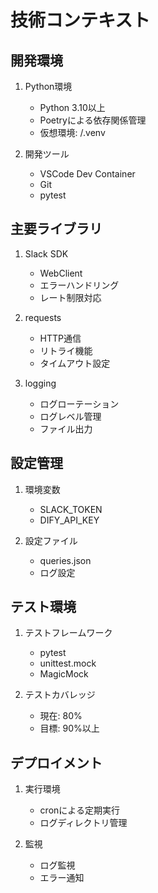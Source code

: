 # 技術コンテキスト

## 開発環境
1. Python環境
   - Python 3.10以上
   - Poetryによる依存関係管理
   - 仮想環境: /.venv

2. 開発ツール
   - VSCode Dev Container
   - Git
   - pytest

## 主要ライブラリ
1. Slack SDK
   - WebClient
   - エラーハンドリング
   - レート制限対応

2. requests
   - HTTP通信
   - リトライ機能
   - タイムアウト設定

3. logging
   - ログローテーション
   - ログレベル管理
   - ファイル出力

## 設定管理
1. 環境変数
   - SLACK_TOKEN
   - DIFY_API_KEY

2. 設定ファイル
   - queries.json
   - ログ設定

## テスト環境
1. テストフレームワーク
   - pytest
   - unittest.mock
   - MagicMock

2. テストカバレッジ
   - 現在: 80%
   - 目標: 90%以上

## デプロイメント
1. 実行環境
   - cronによる定期実行
   - ログディレクトリ管理

2. 監視
   - ログ監視
   - エラー通知
